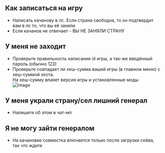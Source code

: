 ## Как записаться на игру
* Написать качанову в лс. Если страна свободна, то он подтвердит вам в лс то, что вы её заняли
* Если качанов не отвечает - ВЫ НЕ ЗАНЯЛИ СТРАНУ
## У меня не заходит
* Проверьте правильность написания id игры, а так-же введённый пароль (обычно 123)
* Проверьте совпадает ли хеш-сумма вашей игры (в главном меню) с хеш-суммой хоста. <br> На хеш-сумму влияет версия игры и установленные моды <br> ![image](https://github.com/Sanceilaks/kachanov-games/assets/39582793/31bf776c-c663-4b3d-aa30-c4e0ec6e937f)
## У меня украли страну/сел лишний генерал
* Напишите об этом в чат-мп
## Я не могу зайти генералом
* На качановке совместка влючается только после загрузки сейва, так что ждите
